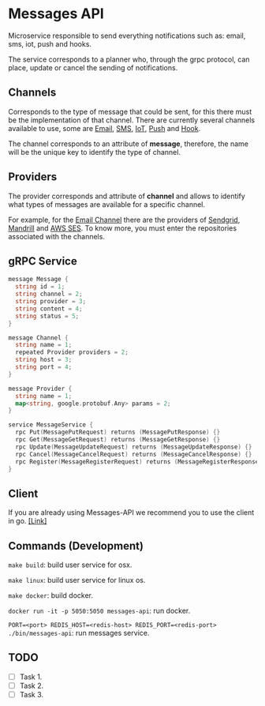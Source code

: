 # Messages API

Microservice responsible to send everything notifications such as: email, sms, iot, push and hooks.

The service corresponds to a planner who, through the grpc protocol, can place, update or cancel the sending of notifications.

## Channels

Corresponds to the type of message that could be sent, for this there must be the implementation of that channel. There are currently several channels available to use, some are [Email](https://github.com/microapis/messages-email-api), [SMS](https://github.com/microapis/messages-sms-api), [IoT](https://github.com/microapis/messages-iot-api), [Push](https://github.com/microapis/messages-push-api) and [Hook](https://github.com/microapis/messages-hook-api).

The channel corresponds to an attribute of **message**, therefore, the name will be the unique key to identify the type of channel.

## Providers

The provider corresponds and attribute of **channel** and allows to identify what types of messages are available for a specific channel.

For example, for the [Email Channel](https://github.com/microapis/messages-email-api) there are the providers of [Sendgrid](https://sendgrid.com/), [Mandrill](https://mandrill.com/) and [AWS SES](https://aws.amazon.com/ses/). To know more, you must enter the repositories associated with the channels.

## gRPC Service

```go
message Message {
  string id = 1;
  string channel = 2;
  string provider = 3;
  string content = 4;
  string status = 5;
}

message Channel {
  string name = 1;
  repeated Provider providers = 2;
  string host = 3;
  string port = 4;
}

message Provider {
  string name = 1;
  map<string, google.protobuf.Any> params = 2;
}

service MessageService {
  rpc Put(MessagePutRequest) returns (MessagePutResponse) {}
  rpc Get(MessageGetRequest) returns (MessageGetResponse) {}
  rpc Update(MessageUpdateRequest) returns (MessageUpdateResponse) {}
  rpc Cancel(MessageCancelRequest) returns (MessageCancelResponse) {}
  rpc Register(MessageRegisterRequest) returns (MessageRegisterResponse) {}
}
```

## Client

If you are already using Messages-API we recommend you to use the client in go. [[Link]](https://github.com/microapis/clients-go)

## Commands (Development)

`make build`: build user service for osx.

`make linux`: build user service for linux os.

`make docker`: build docker.

`docker run -it -p 5050:5050 messages-api`: run docker.

`PORT=<port> REDIS_HOST=<redis-host> REDIS_PORT=<redis-port> ./bin/messages-api`: run messages service.

## TODO

- [ ] Task 1.
- [ ] Task 2.
- [ ] Task 3.
